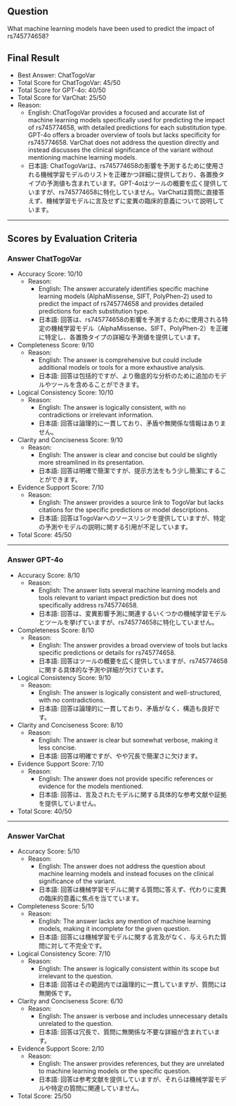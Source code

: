 ## Question

What machine learning models have been used to predict the impact of rs745774658?

## Final Result

- Best Answer: ChatTogoVar
- Total Score for ChatTogoVar: 45/50
- Total Score for GPT-4o: 40/50
- Total Score for VarChat: 25/50
- Reason:
  - English: ChatTogoVar provides a focused and accurate list of machine learning models specifically used for predicting the impact of rs745774658, with detailed predictions for each substitution type. GPT-4o offers a broader overview of tools but lacks specificity for rs745774658. VarChat does not address the question directly and instead discusses the clinical significance of the variant without mentioning machine learning models.
  - 日本語: ChatTogoVarは、rs745774658の影響を予測するために使用される機械学習モデルのリストを正確かつ詳細に提供しており、各置換タイプの予測値も含まれています。GPT-4oはツールの概要を広く提供していますが、rs745774658に特化していません。VarChatは質問に直接答えず、機械学習モデルに言及せずに変異の臨床的意義について説明しています。

---

## Scores by Evaluation Criteria

### Answer ChatTogoVar
- Accuracy Score: 10/10
  - Reason: 
    - English: The answer accurately identifies specific machine learning models (AlphaMissense, SIFT, PolyPhen-2) used to predict the impact of rs745774658 and provides detailed predictions for each substitution type.
    - 日本語: 回答は、rs745774658の影響を予測するために使用される特定の機械学習モデル（AlphaMissense、SIFT、PolyPhen-2）を正確に特定し、各置換タイプの詳細な予測値を提供しています。
- Completeness Score: 9/10
  - Reason: 
    - English: The answer is comprehensive but could include additional models or tools for a more exhaustive analysis.
    - 日本語: 回答は包括的ですが、より徹底的な分析のために追加のモデルやツールを含めることができます。
- Logical Consistency Score: 10/10
  - Reason: 
    - English: The answer is logically consistent, with no contradictions or irrelevant information.
    - 日本語: 回答は論理的に一貫しており、矛盾や無関係な情報はありません。
- Clarity and Conciseness Score: 9/10
  - Reason: 
    - English: The answer is clear and concise but could be slightly more streamlined in its presentation.
    - 日本語: 回答は明確で簡潔ですが、提示方法をもう少し簡潔にすることができます。
- Evidence Support Score: 7/10
  - Reason: 
    - English: The answer provides a source link to TogoVar but lacks citations for the specific predictions or model descriptions.
    - 日本語: 回答はTogoVarへのソースリンクを提供していますが、特定の予測やモデルの説明に関する引用が不足しています。
- Total Score: 45/50

---

### Answer GPT-4o
- Accuracy Score: 8/10
  - Reason: 
    - English: The answer lists several machine learning models and tools relevant to variant impact prediction but does not specifically address rs745774658.
    - 日本語: 回答は、変異影響予測に関連するいくつかの機械学習モデルとツールを挙げていますが、rs745774658に特化していません。
- Completeness Score: 8/10
  - Reason: 
    - English: The answer provides a broad overview of tools but lacks specific predictions or details for rs745774658.
    - 日本語: 回答はツールの概要を広く提供していますが、rs745774658に関する具体的な予測や詳細が欠けています。
- Logical Consistency Score: 9/10
  - Reason: 
    - English: The answer is logically consistent and well-structured, with no contradictions.
    - 日本語: 回答は論理的に一貫しており、矛盾がなく、構造も良好です。
- Clarity and Conciseness Score: 8/10
  - Reason: 
    - English: The answer is clear but somewhat verbose, making it less concise.
    - 日本語: 回答は明確ですが、やや冗長で簡潔さに欠けます。
- Evidence Support Score: 7/10
  - Reason: 
    - English: The answer does not provide specific references or evidence for the models mentioned.
    - 日本語: 回答は、言及されたモデルに関する具体的な参考文献や証拠を提供していません。
- Total Score: 40/50

---

### Answer VarChat
- Accuracy Score: 5/10
  - Reason: 
    - English: The answer does not address the question about machine learning models and instead focuses on the clinical significance of the variant.
    - 日本語: 回答は機械学習モデルに関する質問に答えず、代わりに変異の臨床的意義に焦点を当てています。
- Completeness Score: 5/10
  - Reason: 
    - English: The answer lacks any mention of machine learning models, making it incomplete for the given question.
    - 日本語: 回答には機械学習モデルに関する言及がなく、与えられた質問に対して不完全です。
- Logical Consistency Score: 7/10
  - Reason: 
    - English: The answer is logically consistent within its scope but irrelevant to the question.
    - 日本語: 回答はその範囲内では論理的に一貫していますが、質問には無関係です。
- Clarity and Conciseness Score: 6/10
  - Reason: 
    - English: The answer is verbose and includes unnecessary details unrelated to the question.
    - 日本語: 回答は冗長で、質問に無関係な不要な詳細が含まれています。
- Evidence Support Score: 2/10
  - Reason: 
    - English: The answer provides references, but they are unrelated to machine learning models or the specific question.
    - 日本語: 回答は参考文献を提供していますが、それらは機械学習モデルや特定の質問に関連していません。
- Total Score: 25/50